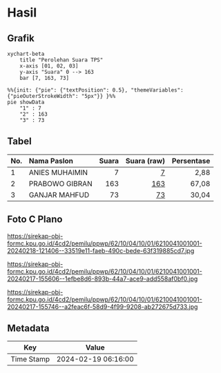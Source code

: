 # Hasil

## Grafik

```mermaid
xychart-beta
    title "Perolehan Suara TPS"
    x-axis [01, 02, 03]
    y-axis "Suara" 0 --> 163
    bar [7, 163, 73]
```

```mermaid
%%{init: {"pie": {"textPosition": 0.5}, "themeVariables": {"pieOuterStrokeWidth": "5px"}} }%%
pie showData
    "1" : 7
    "2" : 163
    "3" : 73
```

## Tabel

| No. | Nama Paslon    | Suara | Suara (raw) | Persentase |
|:--- |:-------------- | -----:| -----------:| ----------:|
| 1   | ANIES MUHAIMIN | 7     | [7][p-1]    | 2,88       |
| 2   | PRABOWO GIBRAN | 163   | [163][p-2]  | 67,08      |
| 3   | GANJAR MAHFUD  | 73    | [73][p-3]   | 30,04      |


[p-1]: https://github.com/gigit-pemilu/pemilu-2024-62-kalimantan-tengah/blob/main/pilpres/hitung-suara/sub/62-kalimantan-tengah/sub/10-gunung-mas/sub/04-kahayan-hulu-utara/sub/1001-tumbang-miri/sub/001-tps/sub/paslon-1.txt
[p-2]: https://github.com/gigit-pemilu/pemilu-2024-62-kalimantan-tengah/blob/main/pilpres/hitung-suara/sub/62-kalimantan-tengah/sub/10-gunung-mas/sub/04-kahayan-hulu-utara/sub/1001-tumbang-miri/sub/001-tps/sub/paslon-2.txt
[p-3]: https://github.com/gigit-pemilu/pemilu-2024-62-kalimantan-tengah/blob/main/pilpres/hitung-suara/sub/62-kalimantan-tengah/sub/10-gunung-mas/sub/04-kahayan-hulu-utara/sub/1001-tumbang-miri/sub/001-tps/sub/paslon-3.txt

## Foto C Plano

https://sirekap-obj-formc.kpu.go.id/4cd2/pemilu/ppwp/62/10/04/10/01/6210041001001-20240218-121406--33519e11-faeb-490c-bede-63f319885cd7.jpg

https://sirekap-obj-formc.kpu.go.id/4cd2/pemilu/ppwp/62/10/04/10/01/6210041001001-20240217-155606--1efbe8d6-893b-44a7-ace9-add558af0bf0.jpg

https://sirekap-obj-formc.kpu.go.id/4cd2/pemilu/ppwp/62/10/04/10/01/6210041001001-20240217-155746--a2feac6f-58d9-4f99-9208-ab272675d733.jpg


## Metadata

| Key        | Value               |
| ---------- | ------------------- |
| Time Stamp | 2024-02-19 06:16:00 |



